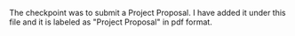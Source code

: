 The checkpoint was to submit a Project Proposal. I have added it under this file and it is labeled as "Project Proposal" in pdf format.
